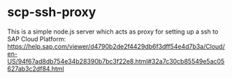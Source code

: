 # scp-ssh-proxy
This is a simple node.js server which acts as proxy for setting up a ssh to SAP Cloud Platform:
https://help.sap.com/viewer/d4790b2de2f4429db6f3dff54e4d7b3a/Cloud/en-US/94f67ad8db754e34b28390b7bc3f22e8.html#32a7c30cb85549e5ac05627ab3c2df84.html
